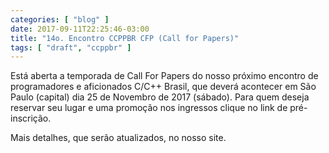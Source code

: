 ```yaml
---
categories: [ "blog" ]
date: 2017-09-11T22:25:46-03:00
title: "14o. Encontro CCPPBR CFP (Call for Papers)"
tags: [ "draft", "ccppbr" ]
---
```

Está aberta a temporada de Call For Papers do nosso próximo encontro de programadores e aficionados C/C++ Brasil, que deverá acontecer em São Paulo (capital) dia 25 de Novembro de 2017 (sábado). Para quem deseja reservar seu lugar e uma promoção nos ingressos clique no link de pré-inscrição.

Mais detalhes, que serão atualizados, no nosso site.
